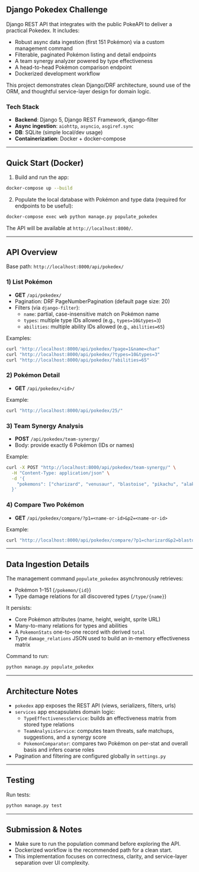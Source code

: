 ## Django Pokedex Challenge

Django REST API that integrates with the public PokeAPI to deliver a practical Pokedex. It includes:

- Robust async data ingestion (first 151 Pokémon) via a custom management command
- Filterable, paginated Pokémon listing and detail endpoints
- A team synergy analyzer powered by type effectiveness
- A head-to-head Pokémon comparison endpoint
- Dockerized development workflow

This project demonstrates clean Django/DRF architecture, sound use of the ORM, and thoughtful service-layer design for domain logic.

### Tech Stack
- **Backend**: Django 5, Django REST Framework, django-filter
- **Async ingestion**: `aiohttp`, `asyncio`, `asgiref.sync`
- **DB**: SQLite (simple local/dev usage)
- **Containerization**: Docker + docker-compose

---

## Quick Start (Docker)

1) Build and run the app:

```bash
docker-compose up --build
```

2) Populate the local database with Pokémon and type data (required for endpoints to be useful):

```bash
docker-compose exec web python manage.py populate_pokedex
```

The API will be available at `http://localhost:8000/`.

---

## API Overview

Base path: `http://localhost:8000/api/pokedex/`

### 1) List Pokémon
- **GET** `/api/pokedex/`
- Pagination: DRF PageNumberPagination (default page size: 20)
- Filters (via `django-filter`):
  - `name`: partial, case-insensitive match on Pokémon name
  - `types`: multiple type IDs allowed (e.g., `types=10&types=3`)
  - `abilities`: multiple ability IDs allowed (e.g., `abilities=65`)

Examples:

```bash
curl "http://localhost:8000/api/pokedex/?page=1&name=char"
curl "http://localhost:8000/api/pokedex/?types=10&types=3"
curl "http://localhost:8000/api/pokedex/?abilities=65"
```


### 2) Pokémon Detail
- **GET** `/api/pokedex/<id>/`

Example:
```bash
curl "http://localhost:8000/api/pokedex/25/"

```

### 3) Team Synergy Analysis
- **POST** `/api/pokedex/team-synergy/`
- Body: provide exactly 6 Pokémon (IDs or names)

Example:
```bash
curl -X POST "http://localhost:8000/api/pokedex/team-synergy/" \
  -H "Content-Type: application/json" \
  -d '{
    "pokemons": ["charizard", "venusaur", "blastoise", "pikachu", "alakazam", "snorlax"]
  }'
```

### 4) Compare Two Pokémon
- **GET** `/api/pokedex/compare/?p1=<name-or-id>&p2=<name-or-id>`

Example:
```bash
curl "http://localhost:8000/api/pokedex/compare/?p1=charizard&p2=blastoise"
```

---

## Data Ingestion Details

The management command `populate_pokedex` asynchronously retrieves:

- Pokémon 1–151 (`/pokemon/{id}`)
- Type damage relations for all discovered types (`/type/{name}`)

It persists:
- Core Pokémon attributes (name, height, weight, sprite URL)
- Many-to-many relations for types and abilities
- A `PokemonStats` one-to-one record with derived `total`
- Type `damage_relations` JSON used to build an in-memory effectiveness matrix

Command to run:
```bash
python manage.py populate_pokedex
```

---

## Architecture Notes

- `pokedex` app exposes the REST API (views, serializers, filters, urls)
- `services` app encapsulates domain logic:
  - `TypeEffectivenessService`: builds an effectiveness matrix from stored type relations
  - `TeamAnalysisService`: computes team threats, safe matchups, suggestions, and a synergy score
  - `PokemonComparator`: compares two Pokémon on per-stat and overall basis and infers coarse roles
- Pagination and filtering are configured globally in `settings.py`

---

## Testing

Run tests:
```bash
python manage.py test
```

---

## Submission & Notes

- Make sure to run the population command before exploring the API.
- Dockerized workflow is the recommended path for a clean start.
- This implementation focuses on correctness, clarity, and service-layer separation over UI complexity.


